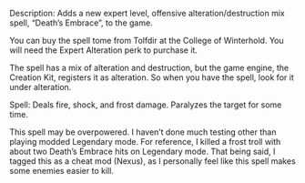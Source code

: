 Description: Adds a new expert level, offensive alteration/destruction mix spell, “Death’s Embrace”, to the game. 

You can buy the spell tome from Tolfdir at the College of Winterhold. You will need the Expert Alteration perk to purchase it.

The spell has a mix of alteration and destruction, but the game engine, the Creation Kit, registers it as alteration. So when you have the spell, look for it under alteration.

Spell:
Deals fire, shock, and frost damage.
Paralyzes the target for some time.	

This spell may be overpowered. I haven’t done much testing other than playing modded Legendary mode. For reference, I killed a frost troll with about two Death’s Embrace hits on Legendary mode. That being said, I tagged this as a cheat mod (Nexus), as I personally feel like this spell makes some enemies easier to kill.
